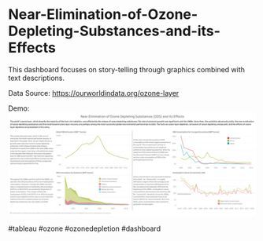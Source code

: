 # Near-Elimination-of-Ozone-Depleting-Substances-and-its-Effects 

This dashboard focuses on story-telling through graphics combined with text descriptions.

Data Source: https://ourworldindata.org/ozone-layer

Demo:
![alt text](Dashboard.png)

#tableau #ozone #ozonedepletion #dashboard
